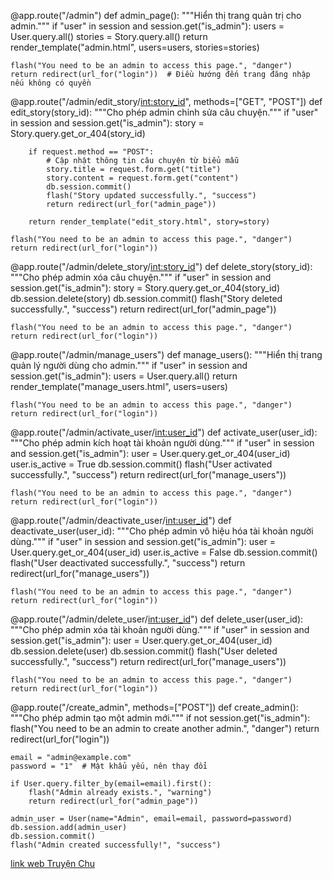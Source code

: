 
@app.route("/admin")
def admin_page():
    """Hiển thị trang quản trị cho admin."""
    if "user" in session and session.get("is_admin"):
        users = User.query.all()
        stories = Story.query.all()
        return render_template("admin.html", users=users, stories=stories)
    
    flash("You need to be an admin to access this page.", "danger")
    return redirect(url_for("login"))  # Điều hướng đến trang đăng nhập nếu không có quyền

@app.route("/admin/edit_story/<int:story_id>", methods=["GET", "POST"])
def edit_story(story_id):
    """Cho phép admin chỉnh sửa câu chuyện."""
    if "user" in session and session.get("is_admin"):
        story = Story.query.get_or_404(story_id)
        
        if request.method == "POST":
            # Cập nhật thông tin câu chuyện từ biểu mẫu
            story.title = request.form.get("title")
            story.content = request.form.get("content")
            db.session.commit()
            flash("Story updated successfully.", "success")
            return redirect(url_for("admin_page"))
        
        return render_template("edit_story.html", story=story)

    flash("You need to be an admin to access this page.", "danger")
    return redirect(url_for("login"))

@app.route("/admin/delete_story/<int:story_id>")
def delete_story(story_id):
    """Cho phép admin xóa câu chuyện."""
    if "user" in session and session.get("is_admin"):
        story = Story.query.get_or_404(story_id)
        db.session.delete(story)
        db.session.commit()
        flash("Story deleted successfully.", "success")
        return redirect(url_for("admin_page"))

    flash("You need to be an admin to access this page.", "danger")
    return redirect(url_for("login"))

@app.route("/admin/manage_users")
def manage_users():
    """Hiển thị trang quản lý người dùng cho admin."""
    if "user" in session and session.get("is_admin"):
        users = User.query.all()
        return render_template("manage_users.html", users=users)

    flash("You need to be an admin to access this page.", "danger")
    return redirect(url_for("login"))

@app.route("/admin/activate_user/<int:user_id>")
def activate_user(user_id):
    """Cho phép admin kích hoạt tài khoản người dùng."""
    if "user" in session and session.get("is_admin"):
        user = User.query.get_or_404(user_id)
        user.is_active = True
        db.session.commit()
        flash("User activated successfully.", "success")
        return redirect(url_for("manage_users"))

    flash("You need to be an admin to access this page.", "danger")
    return redirect(url_for("login"))

@app.route("/admin/deactivate_user/<int:user_id>")
def deactivate_user(user_id):
    """Cho phép admin vô hiệu hóa tài khoản người dùng."""
    if "user" in session and session.get("is_admin"):
        user = User.query.get_or_404(user_id)
        user.is_active = False
        db.session.commit()
        flash("User deactivated successfully.", "success")
        return redirect(url_for("manage_users"))

    flash("You need to be an admin to access this page.", "danger")
    return redirect(url_for("login"))

@app.route("/admin/delete_user/<int:user_id>")
def delete_user(user_id):
    """Cho phép admin xóa tài khoản người dùng."""
    if "user" in session and session.get("is_admin"):
        user = User.query.get_or_404(user_id)
        db.session.delete(user)
        db.session.commit()
        flash("User deleted successfully.", "success")
        return redirect(url_for("manage_users"))

    flash("You need to be an admin to access this page.", "danger")
    return redirect(url_for("login"))

@app.route("/create_admin", methods=["POST"])
def create_admin():
    """Cho phép admin tạo một admin mới."""
    if not session.get("is_admin"):
        flash("You need to be an admin to create another admin.", "danger")
        return redirect(url_for("login"))

    email = "admin@example.com"
    password = "1"  # Mật khẩu yếu, nên thay đổi

    if User.query.filter_by(email=email).first():
        flash("Admin already exists.", "warning")
        return redirect(url_for("admin_page"))

    admin_user = User(name="Admin", email=email, password=password)
    db.session.add(admin_user)
    db.session.commit()
    flash("Admin created successfully!", "success")
[ link web Truyện Chu](https://truyenchu.onrender.com)
